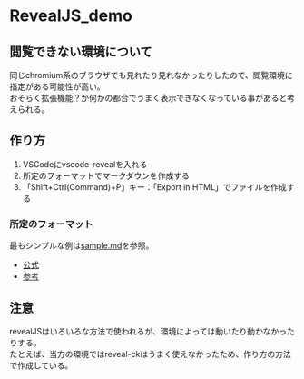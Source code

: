 # RevealJS_demo

## 閲覧できない環境について
同じchromium系のブラウザでも見れたり見れなかったりしたので、閲覧環境に指定がある可能性が高い。  
おそらく拡張機能？か何かの都合でうまく表示できなくなっている事があると考えられる。

## 作り方
1. VSCodeにvscode-revealを入れる
2. 所定のフォーマットでマークダウンを作成する
3. 「Shift+Ctrl(Command)+P」キー：「Export in HTML」でファイルを作成する

### 所定のフォーマット
最もシンプルな例は[sample.md](https://github.com/shimajima-eiji/RevealJS_demo/blob/main/sample.md)を参照。

- [公式](https://github.com/hakimel/reveal.js/)
- [参考](https://zatsugaku-engineer.com/html-css-javascript/reveal-js)

## 注意
revealJSはいろいろな方法で使われるが、環境によっては動いたり動かなかったりする。  
たとえば、当方の環境ではreveal-ckはうまく使えなかったため、作り方の方法で作成している。
